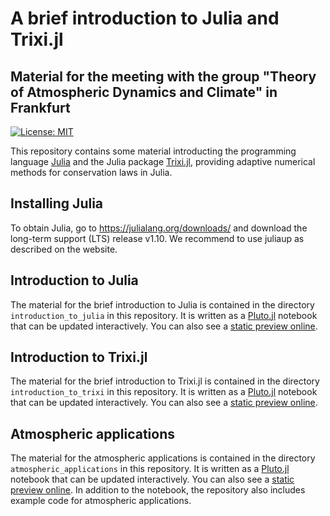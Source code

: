 # A brief introduction to Julia and Trixi.jl

## Material for the meeting with the group "Theory of Atmospheric Dynamics and Climate" in Frankfurt

[![License: MIT](https://img.shields.io/badge/License-MIT-success.svg)](https://opensource.org/licenses/MIT)

This repository contains some material introducting the programming language
[Julia](https://julialang.org) and the Julia package
[Trixi.jl](https://github.com/trixi-framework/Trixi.jl), providing adaptive
numerical methods for conservation laws in Julia.

## Installing Julia

To obtain Julia, go to https://julialang.org/downloads/ and download the 
long-term support (LTS) release v1.10. We recommend to use juliaup as
described on the website.

## Introduction to Julia

The material for the brief introduction to Julia is contained in the directory
`introduction_to_julia` in this repository. It is written as a
[Pluto.jl](https://github.com/fonsp/Pluto.jl) notebook that can be updated
interactively. You can also see a 
[static preview online](https://trixi-framework.github.io/talk-2025-Julia_and_Trixi_in_Frankfurt/Introduction_to_Julia.html).

## Introduction to Trixi.jl

The material for the brief introduction to Trixi.jl is contained in the directory
`introduction_to_trixi` in this repository. It is written as a
[Pluto.jl](https://github.com/fonsp/Pluto.jl) notebook that can be updated
interactively. You can also see a 
[static preview online](https://trixi-framework.github.io/talk-2025-Julia_and_Trixi_in_Frankfurt/Introduction_to_Trixi.html).

## Atmospheric applications

The material for the atmospheric applications is contained in the directory
`atmospheric_applications` in this repository. It is written as a
[Pluto.jl](https://github.com/fonsp/Pluto.jl) notebook that can be updated
interactively. You can also see a 
[static preview online](https://trixi-framework.github.io/talk-2025-Julia_and_Trixi_in_Frankfurt/atmospheric_applications.html). 
In addition to the notebook, the repository also includes example code for atmospheric applications.
